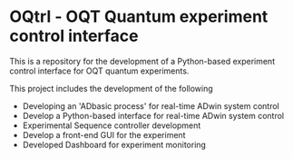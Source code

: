 # OQtrl - OQT Quantum experiment control interface

This is a repository for the development of a Python-based experiment control interface for OQT quantum experiments.

This project includes the development of the following

- Developing an 'ADbasic process' for real-time ADwin system control
- Develop a Python-based interface for real-time ADwin system control
- Experimental Sequence controller development
- Develop a front-end GUI for the experiment
- Developed Dashboard for experiment monitoring
